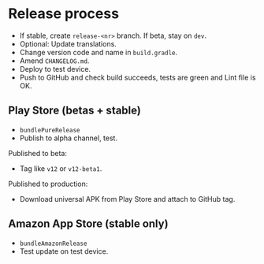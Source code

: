 # Release process

- If stable, create `release-<nr>` branch. If beta, stay on `dev`.
- Optional: Update translations.
- Change version code and name in `build.gradle`.
- Amend `CHANGELOG.md`.
- Deploy to test device.
- Push to GitHub and check build succeeds, tests are green and Lint file is OK.


## Play Store (betas + stable)

- `bundlePureRelease`
- Publish to alpha channel, test.

Published to beta:
- Tag like `v12` or `v12-beta1`.

Published to production:
- Download universal APK from Play Store and attach to GitHub tag.


## Amazon App Store (stable only)

- `bundleAmazonRelease`
- Test update on test device.
